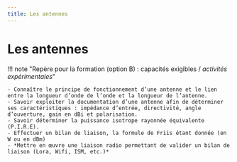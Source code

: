 ```yaml
---
title: Les antennes
---
```


# Les antennes

!!! note "Repère pour la formation (option B) : capacités exigibles / *activités expérimentales*"

    - Connaître le principe de fonctionnement d’une antenne et le lien entre la longueur d’onde de l’onde et la longueur de l’antenne.
    - Savoir exploiter la documentation d’une antenne afin de déterminer ses caractéristiques : impédance d’entrée, directivité, angle d’ouverture, gain en dBi et polarisation.
    - Savoir déterminer la puissance isotrope rayonnée équivalente (P.I.R.E).
    - Effectuer un bilan de liaison, la formule de Friis étant donnée (en W ou en dBm)
    - *Mettre en œuvre une liaison radio permettant de valider un bilan de liaison (Lora, Wifi, ISM, etc.)*



